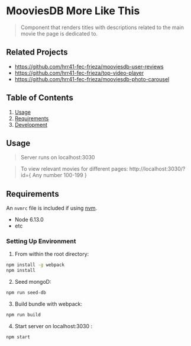 # MooviesDB More Like This

> Component that renders titles with descriptions related to the main movie the page is dedicated to.  
 
## Related Projects

  - https://github.com/hrr41-fec-frieza/mooviesdb-user-reviews
  - https://github.com/hrr41-fec-frieza/top-video-player
  - https://github.com/hrr41-fec-frieza/mooviesdb-photo-carousel
  
## Table of Contents

1. [Usage](#Usage)
1. [Requirements](#requirements)
1. [Development](#development)

## Usage

> Server runs on localhost:3030

> To view relevant movies for different pages:
  http://localhost:3030/?id={ Any number 100-199 }

## Requirements

An `nvmrc` file is included if using [nvm](https://github.com/creationix/nvm).

- Node 6.13.0
- etc

### Setting Up Environment

1. From within the root directory:

```sh
npm install -g webpack
npm install
```

2. Seed mongoD:
```sh
npm run seed-db
```

3. Build bundle with webpack:
```sh
npm run build
```

4. Start server on localhost:3030 :
```sh
npm start
```


